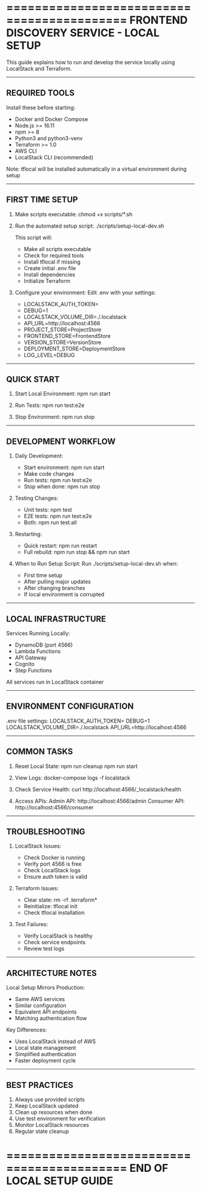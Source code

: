 ===========================================
FRONTEND DISCOVERY SERVICE - LOCAL SETUP
===========================================

This guide explains how to run and develop the service locally using LocalStack and Terraform.

-------------------------------------------
REQUIRED TOOLS
-------------------------------------------

Install these before starting:
- Docker and Docker Compose
- Node.js >= 16.11
- npm >= 8
- Python3 and python3-venv
- Terraform >= 1.0
- AWS CLI
- LocalStack CLI (recommended)

Note: tflocal will be installed automatically in a virtual environment during setup

-------------------------------------------
FIRST TIME SETUP
-------------------------------------------

1. Make scripts executable:
   chmod +x scripts/*.sh

2. Run the automated setup script:
   ./scripts/setup-local-dev.sh

   This script will:
   - Make all scripts executable
   - Check for required tools
   - Install tflocal if missing
   - Create initial .env file
   - Install dependencies
   - Initialize Terraform

2. Configure your environment:
   Edit .env with your settings:
   - LOCALSTACK_AUTH_TOKEN=<your-token>
   - DEBUG=1
   - LOCALSTACK_VOLUME_DIR=./.localstack
   - API_URL=http://localhost:4566
   - PROJECT_STORE=ProjectStore
   - FRONTEND_STORE=FrontendStore
   - VERSION_STORE=VersionStore
   - DEPLOYMENT_STORE=DeploymentStore
   - LOG_LEVEL=DEBUG

-------------------------------------------
QUICK START
-------------------------------------------

1. Start Local Environment:
   npm run start

2. Run Tests:
   npm run test:e2e

3. Stop Environment:
   npm run stop

-------------------------------------------
DEVELOPMENT WORKFLOW
-------------------------------------------

1. Daily Development:
   - Start environment: npm run start
   - Make code changes
   - Run tests: npm run test:e2e
   - Stop when done: npm run stop

2. Testing Changes:
   - Unit tests: npm test
   - E2E tests: npm run test:e2e
   - Both: npm run test:all

3. Restarting:
   - Quick restart: npm run restart
   - Full rebuild: npm run stop && npm run start

4. When to Run Setup Script:
   Run ./scripts/setup-local-dev.sh when:
   - First time setup
   - After pulling major updates
   - After changing branches
   - If local environment is corrupted

-------------------------------------------
LOCAL INFRASTRUCTURE
-------------------------------------------

Services Running Locally:
- DynamoDB (port 4566)
- Lambda Functions
- API Gateway
- Cognito
- Step Functions

All services run in LocalStack container

-------------------------------------------
ENVIRONMENT CONFIGURATION
-------------------------------------------

.env file settings:
LOCALSTACK_AUTH_TOKEN=<your-token>
DEBUG=1
LOCALSTACK_VOLUME_DIR=./.localstack
API_URL=http://localhost:4566

-------------------------------------------
COMMON TASKS
-------------------------------------------

1. Reset Local State:
   npm run cleanup
   npm run start

2. View Logs:
   docker-compose logs -f localstack

3. Check Service Health:
   curl http://localhost:4566/_localstack/health

4. Access APIs:
   Admin API: http://localhost:4566/admin
   Consumer API: http://localhost:4566/consumer

-------------------------------------------
TROUBLESHOOTING
-------------------------------------------

1. LocalStack Issues:
   - Check Docker is running
   - Verify port 4566 is free
   - Check LocalStack logs
   - Ensure auth token is valid

2. Terraform Issues:
   - Clear state: rm -rf .terraform*
   - Reinitialize: tflocal init
   - Check tflocal installation

3. Test Failures:
   - Verify LocalStack is healthy
   - Check service endpoints
   - Review test logs

-------------------------------------------
ARCHITECTURE NOTES
-------------------------------------------

Local Setup Mirrors Production:
- Same AWS services
- Similar configuration
- Equivalent API endpoints
- Matching authentication flow

Key Differences:
- Uses LocalStack instead of AWS
- Local state management
- Simplified authentication
- Faster deployment cycle

-------------------------------------------
BEST PRACTICES
-------------------------------------------

1. Always use provided scripts
2. Keep LocalStack updated
3. Clean up resources when done
4. Use test environment for verification
5. Monitor LocalStack resources
6. Regular state cleanup

===========================================
END OF LOCAL SETUP GUIDE
===========================================